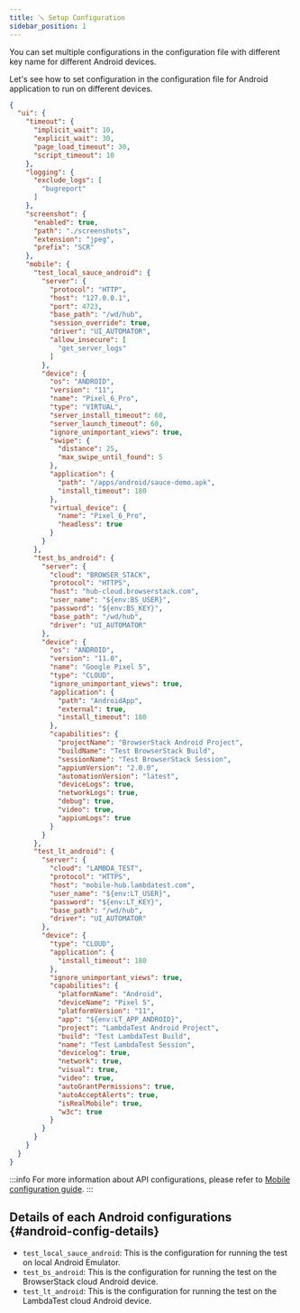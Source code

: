```yaml
---
title: 🪛 Setup Configuration
sidebar_position: 1
---
```


You can set multiple configurations in the configuration file with different key name for different Android devices.

Let's see how to set configuration in the configuration file for Android application to run on different devices.

```json title="src/test/resources/boyka-config.json"
{
  "ui": {
    "timeout": {
      "implicit_wait": 10,
      "explicit_wait": 30,
      "page_load_timeout": 30,
      "script_timeout": 10
    },
    "logging": {
      "exclude_logs": [
        "bugreport"
      ]
    },
    "screenshot": {
      "enabled": true,
      "path": "./screenshots",
      "extension": "jpeg",
      "prefix": "SCR"
    },
    "mobile": {
      "test_local_sauce_android": {
        "server": {
          "protocol": "HTTP",
          "host": "127.0.0.1",
          "port": 4723,
          "base_path": "/wd/hub",
          "session_override": true,
          "driver": "UI_AUTOMATOR",
          "allow_insecure": [
            "get_server_logs"
          ]
        },
        "device": {
          "os": "ANDROID",
          "version": "11",
          "name": "Pixel_6_Pro",
          "type": "VIRTUAL",
          "server_install_timeout": 60,
          "server_launch_timeout": 60,
          "ignore_unimportant_views": true,
          "swipe": {
            "distance": 25,
            "max_swipe_until_found": 5
          },
          "application": {
            "path": "/apps/android/sauce-demo.apk",
            "install_timeout": 180
          },
          "virtual_device": {
            "name": "Pixel_6_Pro",
            "headless": true
          }
        }
      },
      "test_bs_android": {
        "server": {
          "cloud": "BROWSER_STACK",
          "protocol": "HTTPS",
          "host": "hub-cloud.browserstack.com",
          "user_name": "${env:BS_USER}",
          "password": "${env:BS_KEY}",
          "base_path": "/wd/hub",
          "driver": "UI_AUTOMATOR"
        },
        "device": {
          "os": "ANDROID",
          "version": "11.0",
          "name": "Google Pixel 5",
          "type": "CLOUD",
          "ignore_unimportant_views": true,
          "application": {
            "path": "AndroidApp",
            "external": true,
            "install_timeout": 180
          },
          "capabilities": {
            "projectName": "BrowserStack Android Project",
            "buildName": "Test BrowserStack Build",
            "sessionName": "Test BrowserStack Session",
            "appiumVersion": "2.0.0",
            "automationVersion": "latest",
            "deviceLogs": true,
            "networkLogs": true,
            "debug": true,
            "video": true,
            "appiumLogs": true
          }
        }
      },
      "test_lt_android": {
        "server": {
          "cloud": "LAMBDA_TEST",
          "protocol": "HTTPS",
          "host": "mobile-hub.lambdatest.com",
          "user_name": "${env:LT_USER}",
          "password": "${env:LT_KEY}",
          "base_path": "/wd/hub",
          "driver": "UI_AUTOMATOR"
        },
        "device": {
          "type": "CLOUD",
          "application": {
            "install_timeout": 180
          },
          "ignore_unimportant_views": true,
          "capabilities": {
            "platformName": "Android",
            "deviceName": "Pixel 5",
            "platformVersion": "11",
            "app": "${env:LT_APP_ANDROID}",
            "project": "LambdaTest Android Project",
            "build": "Test LambdaTest Build",
            "name": "Test LambdaTest Session",
            "devicelog": true,
            "network": true,
            "visual": true,
            "video": true,
            "autoGrantPermissions": true,
            "autoAcceptAlerts": true,
            "isRealMobile": true,
            "w3c": true
          }
        }
      }
    }
  }
}
```

:::info
For more information about API configurations, please refer to [Mobile configuration guide][mobile-config].
:::

## Details of each Android configurations {#android-config-details}

- `test_local_sauce_android`: This is the configuration for running the test on local Android Emulator.
- `test_bs_android`: This is the configuration for running the test on the BrowserStack cloud Android device.
- `test_lt_android`: This is the configuration for running the test on the LambdaTest cloud Android device.

[mobile-config]: /docs/guides/configuration#mobile-config
